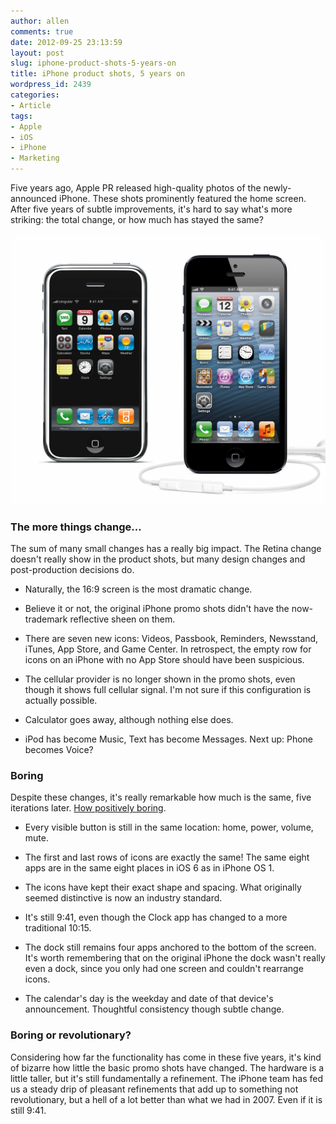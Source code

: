 ```yaml
---
author: allen
comments: true
date: 2012-09-25 23:13:59
layout: post
slug: iphone-product-shots-5-years-on
title: iPhone product shots, 5 years on
wordpress_id: 2439
categories:
- Article
tags:
- Apple
- iOS
- iPhone
- Marketing
---
```


Five years ago, Apple PR released high-quality photos of the newly-announced iPhone. These shots prominently featured the home screen. After five years of subtle improvements, it's hard to say what's more striking: the total change, or how much has stayed the same?

[![](/images/wp-uploads/2012/09/iphone1vs5.jpg)](/images/wp-uploads/2012/09/iphone1vs5.jpg)




### **The more things change...**


The sum of many small changes has a really big impact. The Retina change doesn't really show in the product shots, but many design changes and post-production decisions do.



* Naturally, the 16:9 screen is the most dramatic change.

* Believe it or not, the original iPhone promo shots didn't have the now-trademark reflective sheen on them.

* There are seven new icons: Videos, Passbook, Reminders, Newsstand, iTunes, App Store, and Game Center. In retrospect, the empty row for icons on an iPhone with no App Store should have been suspicious.

* The cellular provider is no longer shown in the promo shots, even though it shows full cellular signal. I'm not sure if this configuration is actually possible.

* Calculator goes away, although nothing else does.

* iPod has become Music, Text has become Messages. Next up: Phone becomes Voice?




### Boring


Despite these changes, it's really remarkable how much is the same, five iterations later. [How positively boring](http://curiousrat.com/home/2012/9/17/boring.html).



* Every visible button is still in the same location: home, power, volume, mute.

* The first and last rows of icons are exactly the same! The same eight apps are in the same eight places in iOS 6 as in iPhone OS 1.

* The icons have kept their exact shape and spacing. What originally seemed distinctive is now an industry standard.

* It's still 9:41, even though the Clock app has changed to a more traditional 10:15.

* The dock still remains four apps anchored to the bottom of the screen. It's worth remembering that on the original iPhone the dock wasn't really even a dock, since you only had one screen and couldn't rearrange icons.

* The calendar's day is the weekday and date of that device's announcement. Thoughtful consistency though subtle change.




### Boring or revolutionary?


Considering how far the functionality has come in these five years, it's kind of bizarre how little the basic promo shots have changed. The hardware is a little taller, but it's still fundamentally a refinement. The iPhone team has fed us a steady drip of pleasant refinements that add up to something not revolutionary, but a hell of a lot better than what we had in 2007. Even if it is still 9:41.

